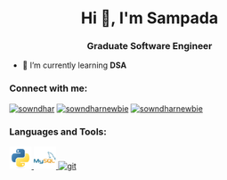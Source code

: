<h1 align="center">Hi 👋, I'm Sampada</h1>
<h3 align="center">Graduate Software Engineer</h3>

- 🌱 I’m currently learning **DSA**

<h3 align="left">Connect with me:</h3>
<p align="left">
<a href="https://www.linkedin.com/in/sampada-chauhanr" target="blank"><img align="center" src="https://raw.githubusercontent.com/rahuldkjain/github-profile-readme-generator/master/src/images/icons/Social/linked-in-alt.svg" alt="sowndhar" height="30" width="40" /></a>
<a href="https://www.leetcode.com/beauty1222" target="blank"><img align="center" src="https://raw.githubusercontent.com/rahuldkjain/github-profile-readme-generator/master/src/images/icons/Social/leet-code.svg" alt="sowndharnewbie" height="30" width="40" /></a>
<a href="https://www.instagram.com/piann_ascorp_" target="blank"><img align="center" src="https://raw.githubusercontent.com/rahuldkjain/github-profile-readme-generator/master/src/images/icons/Social/hackerrank.svg" alt="sowndharnewbie" height="30" width="40" /></a>
</p>

<h3 align="left">Languages and Tools:</h3>
<p align="left"><a href="https://www.python.com" target="_blank" rel="noreferrer"> <img src="https://raw.githubusercontent.com/devicons/devicon/master/icons/python/python-original.svg" alt="python" width="40" height="40"/> </a> <a href="https://www.mysql.com/" target="_blank" rel="noreferrer"> <img src="https://raw.githubusercontent.com/devicons/devicon/master/icons/mysql/mysql-original-wordmark.svg" alt="mysql" width="40" height="40"/> </a> <a href="https://git-scm.com/" target="_blank" rel="noreferrer"> <img src="https://www.vectorlogo.zone/logos/git-scm/git-scm-icon.svg" alt="git" width="40" height="40"/> </a>  </p>
